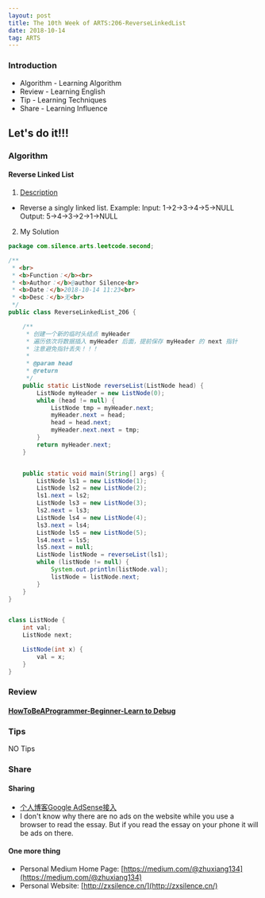 ```yaml
---
layout: post
title: The 10th Week of ARTS:206-ReverseLinkedList
date: 2018-10-14
tag: ARTS
---
```


### Introduction
- Algorithm  - Learning Algorithm
- Review  - Learning English
- Tip - Learning Techniques
- Share - Learning Influence

## Let's do it!!!
### Algorithm
#### Reverse Linked List
1. [Description](https://leetcode.com/problems/reverse-linked-list/description/)
- Reverse a singly linked list.
Example:
Input: 1->2->3->4->5->NULL
Output: 5->4->3->2->1->NULL

2. My Solution

```java
package com.silence.arts.leetcode.second;

/**
 * <br>
 * <b>Function：</b><br>
 * <b>Author：</b>@author Silence<br>
 * <b>Date：</b>2018-10-14 11:23<br>
 * <b>Desc：</b>无<br>
 */
public class ReverseLinkedList_206 {

    /**
     * 创建一个新的临时头结点 myHeader
     * 遍历依次将数据插入 myHeader 后面，提前保存 myHeader 的 next 指针
     * 注意避免指针丢失！！！
     *
     * @param head
     * @return
     */
    public static ListNode reverseList(ListNode head) {
        ListNode myHeader = new ListNode(0);
        while (head != null) {
            ListNode tmp = myHeader.next;
            myHeader.next = head;
            head = head.next;
            myHeader.next.next = tmp;
        }
        return myHeader.next;
    }


    public static void main(String[] args) {
        ListNode ls1 = new ListNode(1);
        ListNode ls2 = new ListNode(2);
        ls1.next = ls2;
        ListNode ls3 = new ListNode(3);
        ls2.next = ls3;
        ListNode ls4 = new ListNode(4);
        ls3.next = ls4;
        ListNode ls5 = new ListNode(5);
        ls4.next = ls5;
        ls5.next = null;
        ListNode listNode = reverseList(ls1);
        while (listNode != null) {
            System.out.println(listNode.val);
            listNode = listNode.next;
        }
    }
}


class ListNode {
    int val;
    ListNode next;

    ListNode(int x) {
        val = x;
    }
}
```

### Review
#### [HowToBeAProgrammer-Beginner-Learn to Debug](https://github.com/braydie/HowToBeAProgrammer/blob/master/en/1-Beginner/Personal-Skills/01-Learn-To-Debug.md)


### Tips
NO Tips

### Share
#### Sharing
- [个人博客Google AdSense接入](http://zxsilence.cn/2018/09/%E4%B8%AA%E4%BA%BA%E5%8D%9A%E5%AE%A2Google-AdSense%E6%8E%A5%E5%85%A5/)
- I don't know why there are no ads on the website while you use a browser to read the essay. But if you read the essay on your phone it will be ads on there.

#### One more thing
- Personal Medium Home Page: [https://medium.com/@zhuxiang134](https://medium.com/@zhuxiang134)
- Personal Website: [http://zxsilence.cn/](http://zxsilence.cn/)
